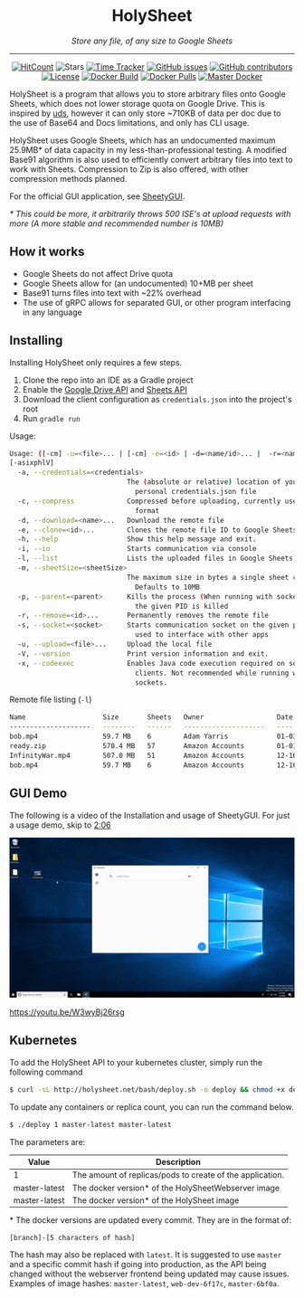 <h1 align="center">HolySheet</h1>
<p align="center"><i>Store any file, of any size to Google Sheets</i></p>
<hr><p align="center">
  <a href="http://hits.dwyl.io/HolySheet/HolySheet"><img alt="HitCount" src="http://hits.dwyl.io/HolySheet/HolySheet.svg" /></a>
  <img alt="Stars" src="https://img.shields.io/github/stars/HolySheet/HolySheet.svg?label=Stars&style=flat" />
  <a href="https://wakatime.com/badge/github/HolySheet/HolySheet"><img alt="Time Tracker" src="https://wakatime.com/badge/github/HolySheet/HolySheet.svg"/></a>
  <a href="https://github.com/HolySheet/HolySheet/issues"><img alt="GitHub issues" src="https://img.shields.io/github/issues/HolySheet/HolySheet.svg"/></a>
  <a href="https://github.com/HolySheet/HolySheet/graphs/contributors"><img alt="GitHub contributors" src="https://img.shields.io/github/contributors/HolySheet/HolySheet"></a>
  <a href="https://github.com/HolySheet/HolySheet/blob/master/LICENSE.txt"><img src="https://img.shields.io/github/license/HolySheet/HolySheet.svg" alt="License"/></a>
  <a href="https://github.com/HolySheet/HolySheet/actions?query=workflow%3A%22Docker+Build%22"><img src="https://github.com/HolySheet/HolySheetWebserver/workflows/Docker%20Build/badge.svg" alt="Docker Build"/></a>
  <a href="https://hub.docker.com/layers/rubbaboy/hs"><img src="https://img.shields.io/docker/pulls/rubbaboy/testback" alt="Docker Pulls"/></a>
  <a href="https://hub.docker.com/repository/docker/rubbaboy/hs"><img src="https://img.shields.io/endpoint?url=https://holysheet.net/shields/holysheet/web-dev.json" alt="Master Docker"/></a>
</p>

HolySheet is a program that allows you to store arbitrary files onto Google Sheets, which does not lower storage quota on Google Drive. This is inspired by [uds](https://github.com/stewartmcgown/uds), however it can only store ~710KB of data per doc due to the use of Base64 and Docs limitations, and only has CLI usage.

HolySheet uses Google Sheets, which has an undocumented maximum 25.9MB* of data capacity in my less-than-professional testing. A modified Base91 algorithm is also used to efficiently convert arbitrary files into text to work with Sheets. Compression to Zip is also offered, with other compression methods planned.

For the official GUI application, see [SheetyGUI](https://github.com/HolySheet/SheetyGUI).

*\* This could be more, it arbitrarily throws 500 ISE's at upload requests with more (A more stable and recommended number is 10MB)*

## How it works

- Google Sheets do not affect Drive quota
- Google Sheets allow for (an undocumented) 10+MB per sheet
- Base91 turns files into text with ~22% overhead
- The use of gRPC allows for separated GUI, or other program interfacing in any language

## Installing

Installing HolySheet only requires a few steps.

1. Clone the repo into an IDE as a Gradle project
2. Enable the [Google Drive API](https://developers.google.com/drive/api/v3/quickstart/java) and [Sheets API](https://developers.google.com/sheets/api/quickstart/java)
3. Download the client configuration as `credentials.json` into the project's root
4. Run `gradle run`

Usage:

```bash
Usage: ([-cm] -u=<file>... | [-cm] -e=<id> | -d=<name/id>... |  -r=<name/id>...)
[-asixphlV]
  -a, --credentials=<credentials>
                             The (absolute or relative) location of your
                               personal credentials.json file
  -c, --compress             Compressed before uploading, currently uses Zip
                               format
  -d, --download=<name>...   Download the remote file
  -e, --clone=<id>...        Clones the remote file ID to Google Sheets
  -h, --help                 Show this help message and exit.
  -i, --io                   Starts communication via console
  -l, --list                 Lists the uploaded files in Google Sheets
  -m, --sheetSize=<sheetSize>
                             The maximum size in bytes a single sheet can be.
                               Defaults to 10MB
  -p, --parent=<parent>      Kills the process (When running with socket) when
                               the given PID is killed
  -r, --remove=<id>...       Permanently removes the remote file
  -s, --socket=<socket>      Starts communication socket on the given port,
                               used to interface with other apps
  -u, --upload=<file>...     Upload the local file
  -V, --version              Print version information and exit.
  -x, --codeexec             Enables Java code execution required on some
                               clients. Not recommended while running with
                               sockets.
```



Remote file listing (`-l`)

```bash
Name                   Size       Sheets   Owner                  Date         Id
--------------------   --------   ------   --------------------   ----------   ---------------------------------
bob.mp4                59.7 MB    6        Adam Yarris            01-03-2020   16dHIeHW82BYgBgfMlp3SQ8D1rhRmRO0F
ready.zip              570.4 MB   57       Amazon Accounts        01-01-2020   1qYoOYBXeWoRe71-cSxgNPiFrkoxIFwS9
InfinityWar.mp4        507.0 MB   51       Amazon Accounts        12-16-2019   1Yb1djf22hLGv0DyvZu4MLkczap-k-qZC
bob.mp4                59.7 MB    6        Amazon Accounts        12-16-2019   1z9YXGpE5wufpDswqTzuJx5AbIST9wIrZ
```

## GUI Demo

The following is a video of the Installation and usage of SheetyGUI. For just a usage demo, skip to [2:06](https://youtu.be/W3wyBj26rsg?t=126)

[![HolySheet Installation/Demo](screenshots/Thumbnail.png)](https://youtu.be/W3wyBj26rsg)

https://youtu.be/W3wyBj26rsg

## Kubernetes

To add the HolySheet API to your kubernetes cluster, simply run the following command

```bash
$ curl -sL http://holysheet.net/bash/deploy.sh -o deploy && chmod +x deploy && ./deploy 1 master-latest master-latest
```

To update any containers or replica count, you can run the command below.

```bash
$ ./deploy 1 master-latest master-latest
```



 The parameters are:

| Value         | Description                                               |
| ------------- | --------------------------------------------------------- |
| 1             | The amount of replicas/pods to create of the application. |
| master-latest | The docker version* of the HolySheetWebserver image       |
| master-latest | The docker version* of the HolySheet image                |

\* The docker versions are updated every commit. They are in the format of:

```
[branch]-[5 characters of hash]
```

The hash may also be replaced with `latest`. It is suggested to use `master` and a specific commit hash if going into production, as the API being changed without the webserver frontend being updated may cause issues. Examples of image hashes: `master-latest`, `web-dev-6f17c`, `master-6bf0a`.

